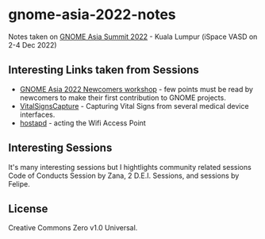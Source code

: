 # gnome-asia-2022-notes
Notes taken on [GNOME Asia Summit 2022](https://events.gnome.org/event/100) - Kuala Lumpur (iSpace VASD on 2-4 Dec 2022)

## Interesting Links taken from Sessions

* [GNOME Asia 2022 Newcomers workshop](https://feborg.es/gnome-asia-2022-newcomers-workshop/) - few points must be read by newcomers to make their first contribution to GNOME projects.
* [VitalSignsCapture](https://sourceforge.net/projects/vscapture/) - Capturing Vital Signs from several medical device interfaces.
* [hostapd](https://en.wikipedia.org/wiki/Hostapd) - acting the Wifi Access Point

## Interesting Sessions

It's many interesting sessions but I hightlights community related sessions Code of Conducts Session by Zana, 2 D.E.I. Sessions, and sessions by Felipe.

## License

Creative Commons Zero v1.0 Universal.
